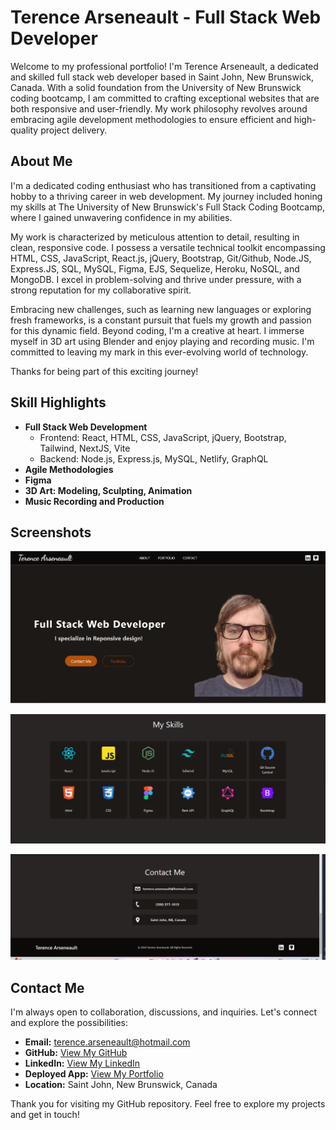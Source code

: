 # Terence Arseneault - Full Stack Web Developer

Welcome to my professional portfolio! I'm Terence Arseneault, a dedicated and skilled full stack web developer based in Saint John, New Brunswick, Canada. With a solid foundation from the University of New Brunswick coding bootcamp, I am committed to crafting exceptional websites that are both responsive and user-friendly. My work philosophy revolves around embracing agile development methodologies to ensure efficient and high-quality project delivery.

## About Me

I'm a dedicated coding enthusiast who has transitioned from a captivating hobby to a thriving career in web development. My journey included honing my skills at The University of New Brunswick's Full Stack Coding Bootcamp, where I gained unwavering confidence in my abilities.

My work is characterized by meticulous attention to detail, resulting in clean, responsive code. I possess a versatile technical toolkit encompassing HTML, CSS, JavaScript, React.js, jQuery, Bootstrap, Git/Github, Node.JS, Express.JS, SQL, MySQL, Figma, EJS, Sequelize, Heroku, NoSQL, and MongoDB. I excel in problem-solving and thrive under pressure, with a strong reputation for my collaborative spirit.

Embracing new challenges, such as learning new languages or exploring fresh frameworks, is a constant pursuit that fuels my growth and passion for this dynamic field. Beyond coding, I'm a creative at heart. I immerse myself in 3D art using Blender and enjoy playing and recording music. I'm committed to leaving my mark in this ever-evolving world of technology.

Thanks for being part of this exciting journey!

## Skill Highlights

- **Full Stack Web Development**
  - Frontend: React, HTML, CSS, JavaScript, jQuery, Bootstrap, Tailwind, NextJS, Vite
  - Backend: Node.js, Express.js, MySQL, Netlify, GraphQL
- **Agile Methodologies**
- **Figma**
- **3D Art: Modeling, Sculpting, Animation**
- **Music Recording and Production**

## Screenshots

![alt text](image.png)

![alt text](image-2.png)

![alt text](image-1.png)

## Contact Me

I'm always open to collaboration, discussions, and inquiries. Let's connect and explore the possibilities:

- **Email:** [terence.arseneault@hotmail.com](mailto:terence.arseneault@hotmail.com)
- **GitHub:** [View My GitHub](https://github.com/Terence-A)
- **LinkedIn:** [View My LinkedIn](https://www.linkedin.com/in/terence-arseneault-90489b265/)
- **Deployed App:** [View My Portfolio](https://terencearseneaultportfolio.netlify.app)
- **Location:** Saint John, New Brunswick, Canada

Thank you for visiting my GitHub repository. Feel free to explore my projects and get in touch!
